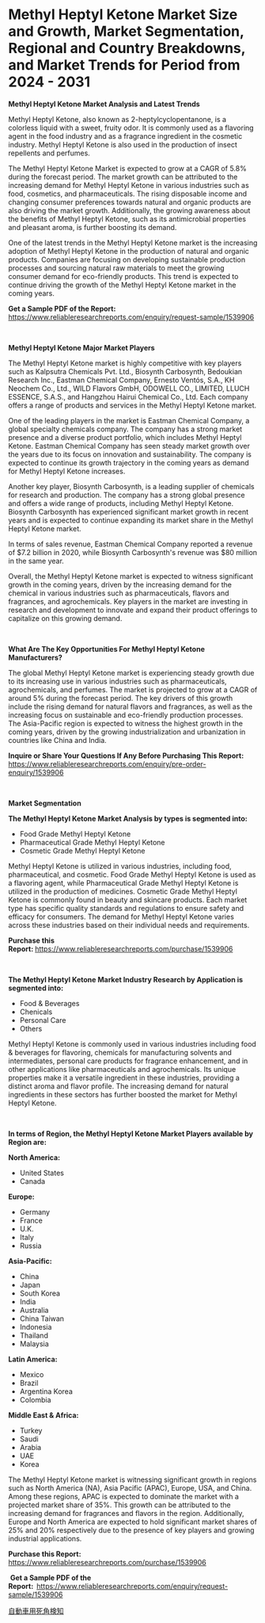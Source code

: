 <p><h1>Methyl Heptyl Ketone Market Size and Growth, Market Segmentation, Regional and Country Breakdowns, and Market Trends for Period from 2024 -  2031</h1></p><p><strong>Methyl Heptyl Ketone Market Analysis and Latest Trends</strong></p>
<p><p>Methyl Heptyl Ketone, also known as 2-heptylcyclopentanone, is a colorless liquid with a sweet, fruity odor. It is commonly used as a flavoring agent in the food industry and as a fragrance ingredient in the cosmetic industry. Methyl Heptyl Ketone is also used in the production of insect repellents and perfumes.</p><p>The Methyl Heptyl Ketone Market is expected to grow at a CAGR of 5.8% during the forecast period. The market growth can be attributed to the increasing demand for Methyl Heptyl Ketone in various industries such as food, cosmetics, and pharmaceuticals. The rising disposable income and changing consumer preferences towards natural and organic products are also driving the market growth. Additionally, the growing awareness about the benefits of Methyl Heptyl Ketone, such as its antimicrobial properties and pleasant aroma, is further boosting its demand.</p><p>One of the latest trends in the Methyl Heptyl Ketone market is the increasing adoption of Methyl Heptyl Ketone in the production of natural and organic products. Companies are focusing on developing sustainable production processes and sourcing natural raw materials to meet the growing consumer demand for eco-friendly products. This trend is expected to continue driving the growth of the Methyl Heptyl Ketone market in the coming years.</p></p>
<p><strong>Get a Sample PDF of the Report:&nbsp;</strong> <a href="https://www.reliableresearchreports.com/enquiry/request-sample/1539906">https://www.reliableresearchreports.com/enquiry/request-sample/1539906</a></p>
<p>&nbsp;</p>
<p><strong>Methyl Heptyl Ketone Major Market Players</strong></p>
<p><p>The Methyl Heptyl Ketone market is highly competitive with key players such as Kalpsutra Chemicals Pvt. Ltd., Biosynth Carbosynth, Bedoukian Research Inc., Eastman Chemical Company, Ernesto Ventós, S.A., KH Neochem Co., Ltd., WILD Flavors GmbH, ODOWELL CO., LIMITED, LLUCH ESSENCE, S.A.S., and Hangzhou Hairui Chemical Co., Ltd. Each company offers a range of products and services in the Methyl Heptyl Ketone market.</p><p>One of the leading players in the market is Eastman Chemical Company, a global specialty chemicals company. The company has a strong market presence and a diverse product portfolio, which includes Methyl Heptyl Ketone. Eastman Chemical Company has seen steady market growth over the years due to its focus on innovation and sustainability. The company is expected to continue its growth trajectory in the coming years as demand for Methyl Heptyl Ketone increases.</p><p>Another key player, Biosynth Carbosynth, is a leading supplier of chemicals for research and production. The company has a strong global presence and offers a wide range of products, including Methyl Heptyl Ketone. Biosynth Carbosynth has experienced significant market growth in recent years and is expected to continue expanding its market share in the Methyl Heptyl Ketone market.</p><p>In terms of sales revenue, Eastman Chemical Company reported a revenue of $7.2 billion in 2020, while Biosynth Carbosynth's revenue was $80 million in the same year.</p><p>Overall, the Methyl Heptyl Ketone market is expected to witness significant growth in the coming years, driven by the increasing demand for the chemical in various industries such as pharmaceuticals, flavors and fragrances, and agrochemicals. Key players in the market are investing in research and development to innovate and expand their product offerings to capitalize on this growing demand.</p></p>
<p>&nbsp;</p>
<p><strong>What Are The Key Opportunities For Methyl Heptyl Ketone Manufacturers?</strong></p>
<p><p>The global Methyl Heptyl Ketone market is experiencing steady growth due to its increasing use in various industries such as pharmaceuticals, agrochemicals, and perfumes. The market is projected to grow at a CAGR of around 5% during the forecast period. The key drivers of this growth include the rising demand for natural flavors and fragrances, as well as the increasing focus on sustainable and eco-friendly production processes. The Asia-Pacific region is expected to witness the highest growth in the coming years, driven by the growing industrialization and urbanization in countries like China and India.</p></p>
<p><strong>Inquire or Share Your Questions If Any Before Purchasing This Report:</strong> <a href="https://www.reliableresearchreports.com/enquiry/pre-order-enquiry/1539906">https://www.reliableresearchreports.com/enquiry/pre-order-enquiry/1539906</a></p>
<p>&nbsp;</p>
<p><strong>Market Segmentation</strong></p>
<p><strong>The Methyl Heptyl Ketone Market Analysis by types is segmented into:</strong></p>
<p><ul><li>Food Grade Methyl Heptyl Ketone</li><li>Pharmaceutical Grade Methyl Heptyl Ketone</li><li>Cosmetic Grade Methyl Heptyl Ketone</li></ul></p>
<p><p>Methyl Heptyl Ketone is utilized in various industries, including food, pharmaceutical, and cosmetic. Food Grade Methyl Heptyl Ketone is used as a flavoring agent, while Pharmaceutical Grade Methyl Heptyl Ketone is utilized in the production of medicines. Cosmetic Grade Methyl Heptyl Ketone is commonly found in beauty and skincare products. Each market type has specific quality standards and regulations to ensure safety and efficacy for consumers. The demand for Methyl Heptyl Ketone varies across these industries based on their individual needs and requirements.</p></p>
<p><strong>Purchase this Report:&nbsp;</strong><a href="https://www.reliableresearchreports.com/purchase/1539906">https://www.reliableresearchreports.com/purchase/1539906</a></p>
<p>&nbsp;</p>
<p><strong>The Methyl Heptyl Ketone Market Industry Research by Application is segmented into:</strong></p>
<p><ul><li>Food & Beverages</li><li>Chenicals</li><li>Personal Care</li><li>Others</li></ul></p>
<p><p>Methyl Heptyl Ketone is commonly used in various industries including food & beverages for flavoring, chemicals for manufacturing solvents and intermediates, personal care products for fragrance enhancement, and in other applications like pharmaceuticals and agrochemicals. Its unique properties make it a versatile ingredient in these industries, providing a distinct aroma and flavor profile. The increasing demand for natural ingredients in these sectors has further boosted the market for Methyl Heptyl Ketone.</p></p>
<p>&nbsp;</p>
<p><strong>In terms of Region, the Methyl Heptyl Ketone Market Players available by Region are:</strong></p>
<p>
    <p> <strong> North America: </strong>
        <ul>
            <li>United States</li>
            <li>Canada</li>
        </ul>
        </p> 
    <p> <strong> Europe: </strong>
        <ul>
            <li>Germany</li>
            <li>France</li>
            <li>U.K.</li>
            <li>Italy</li>
            <li>Russia</li>
        </ul>
        </p> 
    <p> <strong> Asia-Pacific: </strong>
        <ul>
            <li>China</li>
            <li>Japan</li>
            <li>South Korea</li>
            <li>India</li>
            <li>Australia</li>
            <li>China Taiwan</li>
            <li>Indonesia</li>
            <li>Thailand</li>
            <li>Malaysia</li>
        </ul>
        </p> 
    <p> <strong> Latin America: </strong>
        <ul>
            <li>Mexico</li>
            <li>Brazil</li>
            <li>Argentina Korea</li>
            <li>Colombia</li>
        </ul>
        </p> 
    <p> <strong> Middle East & Africa: </strong>
        <ul>
            <li>Turkey</li>
            <li>Saudi</li>
            <li>Arabia</li>
            <li>UAE</li>
            <li>Korea</li>
        </ul>
    </p>
    </p>
<p><p>The Methyl Heptyl Ketone market is witnessing significant growth in regions such as North America (NA), Asia Pacific (APAC), Europe, USA, and China. Among these regions, APAC is expected to dominate the market with a projected market share of 35%. This growth can be attributed to the increasing demand for fragrances and flavors in the region. Additionally, Europe and North America are expected to hold significant market shares of 25% and 20% respectively due to the presence of key players and growing industrial applications.</p></p>
<p><strong>Purchase this Report: </strong><a href="https://www.reliableresearchreports.com/purchase/1539906">https://www.reliableresearchreports.com/purchase/1539906</a></p>
<p>&nbsp;<strong>Get a Sample PDF of the Report:&nbsp;&nbsp;</strong><a href="https://www.reliableresearchreports.com/enquiry/request-sample/1539906">https://www.reliableresearchreports.com/enquiry/request-sample/1539906</a></p>
<p><strong></strong></p>
<p><p><a href="https://github.com/lababdou/Market-Research-Report-List-2/blob/main/1855452193112.md">自動車用死角検知</a></p></p>